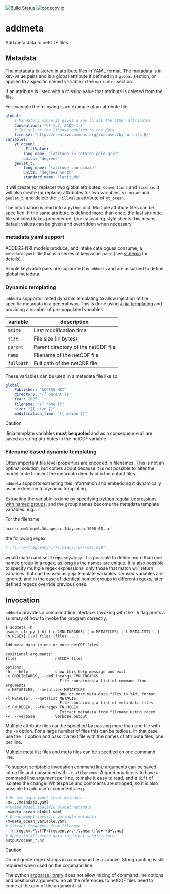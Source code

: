 [![Build Status](https://travis-ci.org/coecms/addmeta.svg?branch=master)](https://travis-ci.org/coecms/addmeta)
[![codecov.io](https://codecov.io/github/coecms/addmeta/coverage.svg?branch=master)](https://codecov.io/github/coecms/addmeta?branch=master)

# addmeta

Add meta data to netCDF files.

## Metadata

The metadata is stored in attribute files in [YAML](https://yaml.org) format. 
The metadata is in key-value pairs and is a global attribute if defined in a 
`global` section, or applied to a specific named variable in the `variables` 
section. 

If an attribute is listed with a missing value that attribute is deleted from the file.

For example the following is an example of an attribute file:
```yaml
global:
    # Mandatory since it gives a key to all the other attributes
    Conventions: "CF-1.7, ACDD-1.3"
    # The url of the license applied to the data
    license: "http://creativecommons.org/licenses/by-nc-sa/4.0/"
variables:
    yt_ocean:
        _FillValue:
        long_name: "latitude in rotated pole grid"
        units: "degrees"
    geolat_t:
        long_name: "latitude coordinate"
        units: "degrees_north"
        standard_name: "latitude"
```
It will create (or replace) two global attributes: `Conventions` and `license`.
It will also create (or replace) attributes for two variables, `yt_ocean` and
`geolat_t`, and delete the `_FillValue` attribute of `yt_ocean`.

The information is read into a `python` dict. Multiple attribute files can be
specified. If the same attribute is defined more than once, the last attribute
file specified takes precedence. Like cascading style sheets this means default
values can be given and overridden when necessary. 

### metadata.yaml support

ACCESS-NRI models produce, and intake catalogues consume, a `metadata.yaml` file
that is a series of key/value pairs (see 
[schema](https://github.com/ACCESS-NRI/schema/tree/main/au.org.access-nri/model/output/experiment-metadata) 
for details).

Simple key/value pairs are supported by `addmeta` and are assumed to define global
metadata.

### Dynamic templating

`addmeta` supports limited dynamic templating to allow injection of file specific
metadata in a general way. This is done using 
[Jinja templating](https://jinja.palletsprojects.com/en/stable/) and providing a
number of pre-populated variables:

|variable| description|
|----|----|
|`mtime`|Last modification time|
|`size`|File size (in bytes)|
|`parent`|Parent directory of the netCDF file|
|`name`|Filename of the netCDF file|
|`fullpath`|Full path of the netCDF file|

These variables can be used in a metadata file like so:

```yaml
global:
    Publisher: "ACCESS-NRI"
    directory: "{{ parent }}"
    Year: 2025
    filename: "{{ name }}"
    size: "{{ size }}"
    modification_time: "{{ mtime }}"
```

> [!CAUTION]
> Jinja template variables **must be quoted** and as a consequence all are saved
> as string attributes in the netCDF variable

### Filename based dynamic templating

Often important file level properties are encoded in filenames. This is not an optimal
solution, but comes about because it is not possible to alter the model code to inject
the metadata directly into the output files.

`addmeta` supports extracting this information and embedding it dynamically as an extension
to dynamic templating.

Extracting the variable is done by specifying [python regular expressions with named
groups](https://docs.python.org/3/howto/regex.html#non-capturing-and-named-groups), 
and the group names become the metadata template variables.  e.g.

For the filename
```bash
access-om3.mom6.3d.agessc.1day.mean.1900-01.nc'
```
the following regex:
```python
r'.*\.(?P<frequency>.*)\.mean\.\d+-\d+\.nc$'
```
would match and set `frequency=1day`. It is possible to define more than one named
group in a regex, as long as the names are unique. It is also possible to specify multiple
regex expressions, only those that match will return variables that can be used as 
jinja template variables. Unused variables are ignored, and in the case of identical
named groups in different regexs, later defined regexs override previous ones.

## Invocation

`addmeta` provides a command line interface. Invoking with the `-h` flag prints
a summay of how to invoke the program correctly.

    $ addmeta -h
    usage: cli.py [-h] [-c CMDLINEARGS] [-m METAFILES] [-l METALIST] [-f FN_REGEX] [-v] files [files ...]

    Add meta data to one or more netCDF files

    positional arguments:
    files                 netCDF files

    options:
    -h, --help            show this help message and exit
    -c CMDLINEARGS, --cmdlineargs CMDLINEARGS
                            File containing a list of command-line arguments
    -m METAFILES, --metafiles METAFILES
                            One or more meta-data files in YAML format
    -l METALIST, --metalist METALIST
                            File containing a list of meta-data files
    -f FN_REGEX, --fn-regex FN_REGEX
                            Extract metadata from filename using regex
    -v, --verbose         Verbose output


Multiple attribute files can be specified by passing more than one file with
the `-m` option. For a large number of files this can be tedious. In that case
use the `-l` option and pass it a text file with the names of attribute files,
one per line.

Multiple meta list files and meta files can be specified on one command line.

To support scriptable invocation command line arguments can be saved into a 
file and consumed with `-c <filename>`. A good practice is to have a command line
argument per line, to make it easy to read, and a `diff` of isolates the change.
Whitespace and comments are stripped, so it is also possible to add useful comments.
e.g.
```bash
# Re-use experiment level metadata
-m=../metadata.yaml
# Ocean model specific global metadata
-m=meta_ocean_global.yaml
# Ocean model specific variable metadata
-m=meta_ocean_variable.yaml
# Extract frequency from filename 
--fn-regex=.*\.(?P<frequency>.*)\.mean\.\d+-\d+\.nc$
# Apply to all ocean data in output subdirectory
output/ocean_*.nc
```

> [!CAUTION]
> Do not quote regex strings in a command file as above. String quoting is still
> required when used on the command line.
>
> The python [argparse library](https://docs.python.org/3/library/argparse.html) 
> does not allow mixing of command line options and positional arguments. So
> all the references to netCDF files need to come at the end of the argument
> list. 
